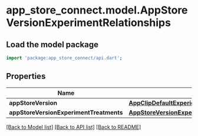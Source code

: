 # app_store_connect.model.AppStoreVersionExperimentRelationships

## Load the model package
```dart
import 'package:app_store_connect/api.dart';
```

## Properties
Name | Type | Description | Notes
------------ | ------------- | ------------- | -------------
**appStoreVersion** | [**AppClipDefaultExperienceRelationshipsReleaseWithAppStoreVersion**](AppClipDefaultExperienceRelationshipsReleaseWithAppStoreVersion.md) |  | [optional] 
**appStoreVersionExperimentTreatments** | [**AppStoreVersionExperimentRelationshipsAppStoreVersionExperimentTreatments**](AppStoreVersionExperimentRelationshipsAppStoreVersionExperimentTreatments.md) |  | [optional] 

[[Back to Model list]](../README.md#documentation-for-models) [[Back to API list]](../README.md#documentation-for-api-endpoints) [[Back to README]](../README.md)


